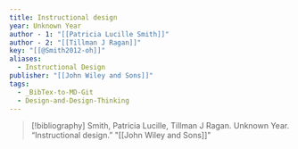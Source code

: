 ```yaml
---
title: Instructional design
year: Unknown Year
author - 1: "[[Patricia Lucille Smith]]"
author - 2: "[[Tillman J Ragan]]"
key: "[[@Smith2012-oh]]"
aliases:
  - Instructional Design
publisher: "[[John Wiley and Sons]]"
tags:
  - _BibTex-to-MD-Git
  - Design-and-Design-Thinking
---
```


> [!bibliography]
> Smith, Patricia Lucille, Tillman J Ragan. Unknown Year. “Instructional design.” "[[John Wiley and Sons]]"